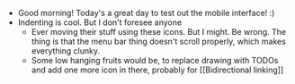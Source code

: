 - Good morning! Today's a great day to test out the mobile interface! :)
- Indenting is cool. But I don't foresee anyone 
    - Ever moving their stuff using these icons. But I might.  Be wrong. The thing is that the menu bar thing doesn't scroll properly, which makes everything clunky.
    - Some low hanging fruits would be, to replace drawing with TODOs and add one more icon in there, probably for [[Bidirectional linking]]
